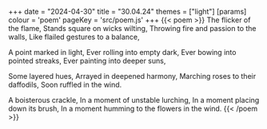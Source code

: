 +++
date = "2024-04-30"
title = "30.04.24"
themes = ["light"]
[params]
  colour = 'poem'
  pageKey = 'src/poem.js'
+++
{{< poem >}}
The flicker of the flame,
Stands square on wicks wilting,
Throwing fire and passion to the walls,
Like flailed gestures to a balance,

A point marked in light,
Ever rolling into empty dark,
Ever bowing into pointed streaks,
Ever painting into deeper suns,

Some layered hues,
Arrayed in deepened harmony,
Marching roses to their daffodils,
Soon ruffled in the wind.

A boisterous crackle,
In a moment of unstable lurching,
In a moment placing down its brush,
In a moment humming to the flowers in the wind.
{{< /poem >}}